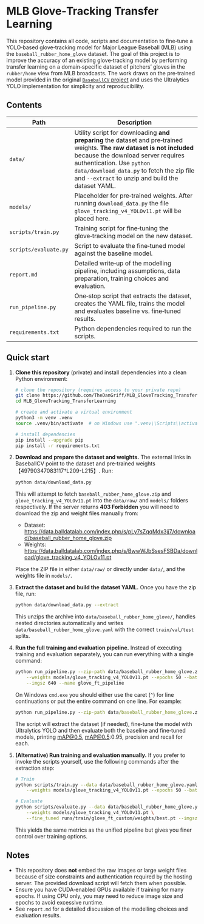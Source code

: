 # MLB Glove‑Tracking Transfer Learning

This repository contains all code, scripts and documentation to fine‑tune a YOLO‑based glove‑tracking model for Major League Baseball (MLB) using the `baseball_rubber_home_glove` dataset.  The goal of this project is to improve the accuracy of an existing glove‑tracking model by performing transfer learning on a domain‑specific dataset of pitchers’ gloves in the ``rubber/home`` view from MLB broadcasts.  The work draws on the pre‑trained model provided in the original [`BaseballCV` project](https://github.com/BaseballCV/BaseballCV) and uses the Ultralytics YOLO implementation for simplicity and reproducibility.

## Contents

| Path | Description |
| --- | --- |
| `data/` | Utility script for downloading **and preparing** the dataset and pre‑trained weights. **The raw dataset is not included** because the download server requires authentication. Use `python data/download_data.py` to fetch the zip file and `--extract` to unzip and build the dataset YAML. |
| `models/` | Placeholder for pre‑trained weights. After running `download_data.py` the file `glove_tracking_v4_YOLOv11.pt` will be placed here. |
| `scripts/train.py` | Training script for fine‑tuning the glove‑tracking model on the new dataset. |
| `scripts/evaluate.py` | Script to evaluate the fine‑tuned model against the baseline model. |
| `report.md` | Detailed write‑up of the modelling pipeline, including assumptions, data preparation, training choices and evaluation. |
| `run_pipeline.py` | One‑stop script that extracts the dataset, creates the YAML file, trains the model and evaluates baseline vs. fine‑tuned results. |
| `requirements.txt` | Python dependencies required to run the scripts. |

## Quick start

1. **Clone this repository** (private) and install dependencies into a clean Python environment:

   ```bash
   # clone the repository (requires access to your private repo)
   git clone https://github.com/TheDanGriff/MLB_GloveTracking_TransferLearning.git
   cd MLB_GloveTracking_TransferLearning

   # create and activate a virtual environment
   python3 -m venv .venv
   source .venv/bin/activate  # on Windows use ".venv\\Scripts\\activate"

   # install dependencies
   pip install --upgrade pip
   pip install -r requirements.txt
   ```

2. **Download and prepare the dataset and weights.**  The external links in BaseballCV point to the dataset and pre‑trained weights【49790347083117†L209-L215】. Run:

   ```bash
   python data/download_data.py
   ```

   This will attempt to fetch `baseball_rubber_home_glove.zip` and `glove_tracking_v4_YOLOv11.pt` into the `data/raw/` and `models/` folders respectively.  If the server returns **403 Forbidden** you will need to download the zip and weight files manually from:

   - Dataset: <https://data.balldatalab.com/index.php/s/pLy7sZqqMdx3jj7/download/baseball_rubber_home_glove.zip>
   - Weights: <https://data.balldatalab.com/index.php/s/BwwWJbSsesFSBDa/download/glove_tracking_v4_YOLOv11.pt>

   Place the ZIP file in either `data/raw/` or directly under `data/`, and the weights file in `models/`.

3. **Extract the dataset and build the dataset YAML.**  Once you have the zip file, run:

   ```bash
   python data/download_data.py --extract
   ```

   This unzips the archive into `data/baseball_rubber_home_glove/`, handles nested directories automatically and writes `data/baseball_rubber_home_glove.yaml` with the correct `train/val/test` splits.

4. **Run the full training and evaluation pipeline.**  Instead of executing training and evaluation separately, you can run everything with a single command:

   ```bash
   python run_pipeline.py --zip-path data/baseball_rubber_home_glove.zip \
       --weights models/glove_tracking_v4_YOLOv11.pt --epochs 50 --batch 16 \
       --imgsz 640 --name glove_ft_pipeline
   ```

   On Windows `cmd.exe` you should either use the caret (`^`) for line continuations or put the entire command on one line. For example:

   ```cmd
   python run_pipeline.py --zip-path data/baseball_rubber_home_glove.zip --weights models/glove_tracking_v4_YOLOv11.pt --epochs 50 --batch 16 --imgsz 640 --name glove_ft_pipeline
   ```

   The script will extract the dataset (if needed), fine‑tune the model with Ultralytics YOLO and then evaluate both the baseline and fine‑tuned models, printing mAP@0.5, mAP@0.5:0.95, precision and recall for each.

5. **(Alternative) Run training and evaluation manually.**  If you prefer to invoke the scripts yourself, use the following commands after the extraction step:

   ```bash
   # Train
   python scripts/train.py --data data/baseball_rubber_home_glove.yaml \
       --weights models/glove_tracking_v4_YOLOv11.pt --epochs 50 --batch 16 --imgsz 640 --name glove_ft_custom

   # Evaluate
   python scripts/evaluate.py --data data/baseball_rubber_home_glove.yaml \
       --weights models/glove_tracking_v4_YOLOv11.pt \
       --fine_tuned runs/train/glove_ft_custom/weights/best.pt --imgsz 640
   ```

   This yields the same metrics as the unified pipeline but gives you finer control over training options.

## Notes

* This repository does **not** embed the raw images or large weight files because of size constraints and authentication required by the hosting server. The provided download script will fetch them when possible.
* Ensure you have CUDA‑enabled GPUs available if training for many epochs. If using CPU only, you may need to reduce image size and epochs to avoid excessive runtime.
* See `report.md` for a detailed discussion of the modelling choices and evaluation results.
